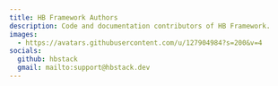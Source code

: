 ```yaml
---
title: HB Framework Authors
description: Code and documentation contributors of HB Framework.
images:
  - https://avatars.githubusercontent.com/u/127904984?s=200&v=4
socials:
  github: hbstack
  gmail: mailto:support@hbstack.dev
---
```

